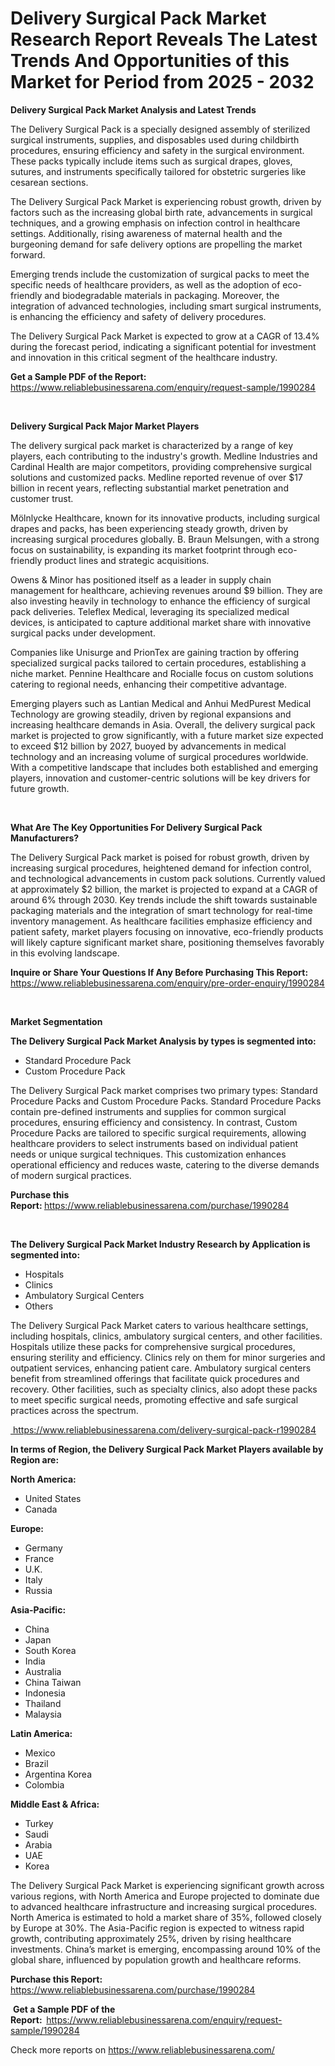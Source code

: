 <p><h1>Delivery Surgical Pack Market Research Report Reveals The Latest Trends And Opportunities of this Market for Period from 2025 - 2032</h1></p><p><strong>Delivery Surgical Pack Market Analysis and Latest Trends</strong></p>
<p><p>The Delivery Surgical Pack is a specially designed assembly of sterilized surgical instruments, supplies, and disposables used during childbirth procedures, ensuring efficiency and safety in the surgical environment. These packs typically include items such as surgical drapes, gloves, sutures, and instruments specifically tailored for obstetric surgeries like cesarean sections.</p><p>The Delivery Surgical Pack Market is experiencing robust growth, driven by factors such as the increasing global birth rate, advancements in surgical techniques, and a growing emphasis on infection control in healthcare settings. Additionally, rising awareness of maternal health and the burgeoning demand for safe delivery options are propelling the market forward.</p><p>Emerging trends include the customization of surgical packs to meet the specific needs of healthcare providers, as well as the adoption of eco-friendly and biodegradable materials in packaging. Moreover, the integration of advanced technologies, including smart surgical instruments, is enhancing the efficiency and safety of delivery procedures.</p><p>The Delivery Surgical Pack Market is expected to grow at a CAGR of 13.4% during the forecast period, indicating a significant potential for investment and innovation in this critical segment of the healthcare industry.</p></p>
<p><strong>Get a Sample PDF of the Report:&nbsp;</strong> <a href="https://www.reliablebusinessarena.com/enquiry/request-sample/1990284?utm_campaign=2175&utm_medium=2&utm_source=Github&utm_content=ia&utm_term=05032025&utm_id=delivery-surgical-pack">https://www.reliablebusinessarena.com/enquiry/request-sample/1990284</a></p>
<p>&nbsp;</p>
<p><strong>Delivery Surgical Pack Major Market Players</strong></p>
<p><p>The delivery surgical pack market is characterized by a range of key players, each contributing to the industry's growth. Medline Industries and Cardinal Health are major competitors, providing comprehensive surgical solutions and customized packs. Medline reported revenue of over $17 billion in recent years, reflecting substantial market penetration and customer trust.</p><p>Mölnlycke Healthcare, known for its innovative products, including surgical drapes and packs, has been experiencing steady growth, driven by increasing surgical procedures globally. B. Braun Melsungen, with a strong focus on sustainability, is expanding its market footprint through eco-friendly product lines and strategic acquisitions.</p><p>Owens & Minor has positioned itself as a leader in supply chain management for healthcare, achieving revenues around $9 billion. They are also investing heavily in technology to enhance the efficiency of surgical pack deliveries. Teleflex Medical, leveraging its specialized medical devices, is anticipated to capture additional market share with innovative surgical packs under development.</p><p>Companies like Unisurge and PrionTex are gaining traction by offering specialized surgical packs tailored to certain procedures, establishing a niche market. Pennine Healthcare and Rocialle focus on custom solutions catering to regional needs, enhancing their competitive advantage.</p><p>Emerging players such as Lantian Medical and Anhui MedPurest Medical Technology are growing steadily, driven by regional expansions and increasing healthcare demands in Asia. Overall, the delivery surgical pack market is projected to grow significantly, with a future market size expected to exceed $12 billion by 2027, buoyed by advancements in medical technology and an increasing volume of surgical procedures worldwide. With a competitive landscape that includes both established and emerging players, innovation and customer-centric solutions will be key drivers for future growth.</p></p>
<p>&nbsp;</p>
<p><strong>What Are The Key Opportunities For Delivery Surgical Pack Manufacturers?</strong></p>
<p><p>The Delivery Surgical Pack market is poised for robust growth, driven by increasing surgical procedures, heightened demand for infection control, and technological advancements in custom pack solutions. Currently valued at approximately $2 billion, the market is projected to expand at a CAGR of around 6% through 2030. Key trends include the shift towards sustainable packaging materials and the integration of smart technology for real-time inventory management. As healthcare facilities emphasize efficiency and patient safety, market players focusing on innovative, eco-friendly products will likely capture significant market share, positioning themselves favorably in this evolving landscape.</p></p>
<p><strong>Inquire or Share Your Questions If Any Before Purchasing This Report:</strong> <a href="https://www.reliablebusinessarena.com/enquiry/pre-order-enquiry/1990284?utm_campaign=2175&utm_medium=2&utm_source=Github&utm_content=ia&utm_term=05032025&utm_id=delivery-surgical-pack">https://www.reliablebusinessarena.com/enquiry/pre-order-enquiry/1990284</a></p>
<p>&nbsp;</p>
<p><strong>Market Segmentation</strong></p>
<p><strong>The Delivery Surgical Pack Market Analysis by types is segmented into:</strong></p>
<p><ul><li>Standard Procedure Pack</li><li>Custom Procedure Pack</li></ul></p>
<p><p>The Delivery Surgical Pack market comprises two primary types: Standard Procedure Packs and Custom Procedure Packs. Standard Procedure Packs contain pre-defined instruments and supplies for common surgical procedures, ensuring efficiency and consistency. In contrast, Custom Procedure Packs are tailored to specific surgical requirements, allowing healthcare providers to select instruments based on individual patient needs or unique surgical techniques. This customization enhances operational efficiency and reduces waste, catering to the diverse demands of modern surgical practices.</p></p>
<p><strong>Purchase this Report:&nbsp;</strong><a href="https://www.reliablebusinessarena.com/purchase/1990284?utm_campaign=2175&utm_medium=2&utm_source=Github&utm_content=ia&utm_term=05032025&utm_id=delivery-surgical-pack">https://www.reliablebusinessarena.com/purchase/1990284</a></p>
<p>&nbsp;</p>
<p><strong>The Delivery Surgical Pack Market Industry Research by Application is segmented into:</strong></p>
<p><ul><li>Hospitals</li><li>Clinics</li><li>Ambulatory Surgical Centers</li><li>Others</li></ul></p>
<p><p>The Delivery Surgical Pack Market caters to various healthcare settings, including hospitals, clinics, ambulatory surgical centers, and other facilities. Hospitals utilize these packs for comprehensive surgical procedures, ensuring sterility and efficiency. Clinics rely on them for minor surgeries and outpatient services, enhancing patient care. Ambulatory surgical centers benefit from streamlined offerings that facilitate quick procedures and recovery. Other facilities, such as specialty clinics, also adopt these packs to meet specific surgical needs, promoting effective and safe surgical practices across the spectrum.</p></p>
<p><a href="https://www.reliablebusinessarena.com/delivery-surgical-pack-r1990284?utm_campaign=2175&utm_medium=2&utm_source=Github&utm_content=ia&utm_term=05032025&utm_id=delivery-surgical-pack">&nbsp;https://www.reliablebusinessarena.com/delivery-surgical-pack-r1990284</a></p>
<p><strong>In terms of Region, the Delivery Surgical Pack Market Players available by Region are:</strong></p>
<p>
    <p> <strong> North America: </strong>
        <ul>
            <li>United States</li>
            <li>Canada</li>
        </ul>
        </p> 
    <p> <strong> Europe: </strong>
        <ul>
            <li>Germany</li>
            <li>France</li>
            <li>U.K.</li>
            <li>Italy</li>
            <li>Russia</li>
        </ul>
        </p> 
    <p> <strong> Asia-Pacific: </strong>
        <ul>
            <li>China</li>
            <li>Japan</li>
            <li>South Korea</li>
            <li>India</li>
            <li>Australia</li>
            <li>China Taiwan</li>
            <li>Indonesia</li>
            <li>Thailand</li>
            <li>Malaysia</li>
        </ul>
        </p> 
    <p> <strong> Latin America: </strong>
        <ul>
            <li>Mexico</li>
            <li>Brazil</li>
            <li>Argentina Korea</li>
            <li>Colombia</li>
        </ul>
        </p> 
    <p> <strong> Middle East & Africa: </strong>
        <ul>
            <li>Turkey</li>
            <li>Saudi</li>
            <li>Arabia</li>
            <li>UAE</li>
            <li>Korea</li>
        </ul>
    </p>
    </p>
<p><p>The Delivery Surgical Pack Market is experiencing significant growth across various regions, with North America and Europe projected to dominate due to advanced healthcare infrastructure and increasing surgical procedures. North America is estimated to hold a market share of 35%, followed closely by Europe at 30%. The Asia-Pacific region is expected to witness rapid growth, contributing approximately 25%, driven by rising healthcare investments. China’s market is emerging, encompassing around 10% of the global share, influenced by population growth and healthcare reforms.</p></p>
<p><strong>Purchase this Report: </strong><a href="https://www.reliablebusinessarena.com/purchase/1990284?utm_campaign=2175&utm_medium=2&utm_source=Github&utm_content=ia&utm_term=05032025&utm_id=delivery-surgical-pack">https://www.reliablebusinessarena.com/purchase/1990284</a></p>
<p>&nbsp;<strong>Get a Sample PDF of the Report:&nbsp;&nbsp;</strong><a href="https://www.reliablebusinessarena.com/enquiry/request-sample/1990284?utm_campaign=2175&utm_medium=2&utm_source=Github&utm_content=ia&utm_term=05032025&utm_id=delivery-surgical-pack">https://www.reliablebusinessarena.com/enquiry/request-sample/1990284</a></p>
<p><strong></strong></p>
<p>Check more reports on <a href="https://www.reliablebusinessarena.com/?utm_campaign=2175&utm_medium=2&utm_source=Github&utm_content=ia&utm_term=05032025&utm_id=delivery-surgical-pack">https://www.reliablebusinessarena.com/</a></p>